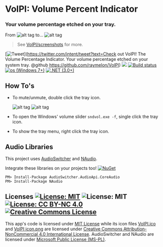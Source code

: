 # VolPI: Volume Percent Indicator 
### Your volume percentage etched on your tray.
>
From
![alt tag](https://github.com/raymelon/VolPI/blob/master/screenshots/v1/default_hover.jpg)
to...
![alt tag](https://github.com/raymelon/VolPI/blob/master/screenshots/v1/volpi_v1_hover.jpg)

>See [VolPI/screenshots](https://github.com/raymelon/VolPI/tree/master/screenshots) for more.

[![Tweet](https://img.shields.io/twitter/url/http/shields.io.svg?style=social)](https://twitter.com/intent/tweet?text=Check out VolPI! The Volume Percentage Indicator. Your volume percentage etched on your system tray. @github https://github.com/raymelon/VolPI)
![](https://reposs.herokuapp.com/?path=raymelon/VolPI&style=flat-square) 
[![Build status](https://ci.appveyor.com/api/projects/status/asu6ofasst2t1ce4)](https://ci.appveyor.com/project/raymelon/volpi) [![os (Windows 7+)](https://img.shields.io/badge/os-Windows%207%2B-green.svg?style=flat-square)](https://www.microsoft.com/en-us/software-download/windows7)
[![.NET (3.0+)](https://img.shields.io/badge/.NET%20Framework-3.0%2B-orange.svg?style=flat-square)](https://www.microsoft.com/net)

## How To's

- To mute/unmute, double click the tray icon.

  ![alt tag](https://github.com/raymelon/VolPI/blob/master/screenshots/v1/volpi_v1_muted.jpg)
  ![alt tag](https://github.com/raymelon/VolPI/blob/master/screenshots/v1/volpi_v1_unmuted.jpg)

- To open the Windows' volume slider `sndvol.exe -f`, single click the tray icon.
- To show the tray menu, right click the tray icon.

## Audio Libraries
This project uses [AudioSwitcher](https://github.com/xenolightning/AudioSwitcher) and [NAudio](https://github.com/naudio/NAudio).

Integrate these libraries on your projects too! [![NuGet](https://img.shields.io/nuget/v/Nuget.Core.svg?style=flat-square)]()
```
PM> Install-Package AudioSwitcher.AudioApi.CoreAudio
PM> Install-Package NAudio
```

## Licenses [![License: MIT](https://img.shields.io/badge/License-MIT-yellow.svg?style=flat-square)](https://opensource.org/licenses/MIT) ![License: MIT](https://img.shields.io/badge/License-MS--PL-8A2BE2.svg?style=flat-square) [![License: CC BY-NC 4.0](https://img.shields.io/badge/License-CC%20BY--NC%204.0-lightgrey.svg?style=flat-square)](http://creativecommons.org/licenses/by-nc/4.0/) <a rel="license" href="http://creativecommons.org/licenses/by-nc/4.0/"><img alt="Creative Commons License" style="border-width:0" src="https://i.creativecommons.org/l/by-nc/4.0/88x31.png" /></a>
This app's code is licensed under [MIT License](https://github.com/raymelon/VolPI/blob/master/LICENSE)
while its icon files [VolPI.ico](https://github.com/raymelon/VolPI/blob/master/VolPI/VolPI.ico) and
[VolPI icon.png](https://github.com/raymelon/VolPI/blob/master/VolPI/VolPI%20icon.png) are licensed under
[Creative Commons Attribution-NonCommercial 4.0 International License](https://creativecommons.org/licenses/by-nc/4.0/).
AudioSwitcher and NAudio are licensed under [Microsoft Public License (MS-PL)](https://opensource.org/licenses/MS-PL).
